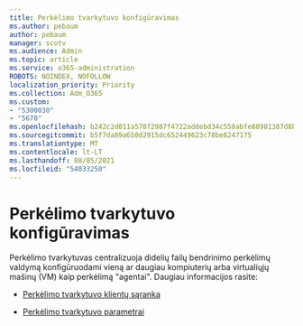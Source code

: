 ```yaml
---
title: Perkėlimo tvarkytuvo konfigūravimas
ms.author: pebaum
author: pebaum
manager: scotv
ms.audience: Admin
ms.topic: article
ms.service: o365-administration
ROBOTS: NOINDEX, NOFOLLOW
localization_priority: Priority
ms.collection: Adm_O365
ms.custom:
- "5300030"
- "5670"
ms.openlocfilehash: b242c2d011a578f2987f4722addebd34c558abfe88981387d8bcc3f7550e53b4
ms.sourcegitcommit: b5f7da89a650d2915dc652449623c78be6247175
ms.translationtype: MT
ms.contentlocale: lt-LT
ms.lasthandoff: 08/05/2021
ms.locfileid: "54033250"
---
```

# <a name="configuring-migration-manager"></a>Perkėlimo tvarkytuvo konfigūravimas

Perkėlimo tvarkytuvas centralizuoja didelių failų bendrinimo perkėlimų valdymą konfigūruodami vieną ar daugiau kompiuterių arba virtualiųjų mašinų (VM) kaip perkėlimą "agentai". Daugiau informacijos rasite:

- [Perkėlimo tvarkytuvo klientų sąranka](https://docs.microsoft.com/sharepointmigration/mm-setup-clients)

- [Perkėlimo tvarkytuvo parametrai](https://docs.microsoft.com/sharepointmigration/mm-settings)
